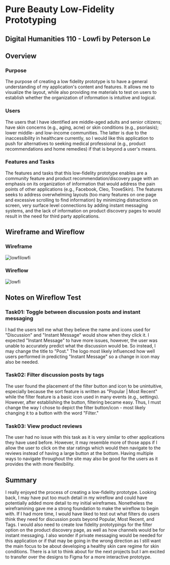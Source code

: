 # Pure Beauty Low-Fidelity Prototyping

## Digital Humanities 110 - Lowfi by Peterson Le
## Overview
### Purpose
The purpose of creating a low fidelity prototype is to have a general understanding of my application's content and features. It allows me to visualize the layout, while also providing me materials to test on users to establish whether the organization of information is intuitive and logical.
 
### Users
The users that I have identified are middle-aged adults and senior citizens; have skin concerns (e.g., aging, acne) or skin conditions (e.g., psoriasis); lower middle- and low-income communities. The latter is due to the inaccessibility in healthcare currently, so I would like this application to push for alternatives to seeking medical professional (e.g., product recommendations and home remedies) if that is beyond a user's means.

### Features and Tasks
The features and tasks that this low-fidelity prototype enables are a community feature and product recommendation/discovery page with an emphasis on its organization of information that would address the pain points of other applications (e.g., Facebook, Cleo, TroveSkin). The features seeks to address overwhelming layouts (too many features on one page and excessive scrolling to find information) by minimizing distractions on screen, very surface level connections by adding instant messaging systems, and the lack of information on product discovery pages to would result in the need for third party applications.

## Wireframe and Wireflow
### Wireframe
![lowfilowfi](https://user-images.githubusercontent.com/63027004/116832225-b82f7b00-ab68-11eb-885b-01d41a002345.png)
### Wireflow
![lowfi](https://user-images.githubusercontent.com/63027004/116832234-ca111e00-ab68-11eb-9637-7933fc0f35be.png)

## Notes on Wireflow Test
### Task01: Toggle between discussion posts and instant messaging
I had the users tell me what they believe the name and icons used for "Discussion" and "Instant Message" would show when they click it. I expected "Instant Message" to have more issues, however, the user was unable to accurately predict what the discussion would be. So instead, I may change the title to "Post." The logo most likely influenced how well users performed in predicting "Instant Message" so a change in icon may also be needed.

### Task02: Filter discussion posts by tags
The user found the placement of the filter button and icon to be unintuitive, especially because the sort feature is written as "Popular | Most Recent" while the filter feature is a basic icon used in many events (e.g., settings). However, after establishing the button, filtering became easy. Thus, I must change the way I chose to depict the filter button/icon - most likely changing it to a button with the word "Filter."

### Task03: View product reviews
The user had no issue with this task as it is very similar to other applications they have used before. However, it may resemble more of those apps if I allow the user to click on the star ratings which would then navigate to the reviews instead of having a large button at the bottom. Having multiple ways to navigate throughout the site may also be good for the users as it provides the with more flexibility.

## Summary
I really enjoyed the process of creating a low-fidelity prototype. Looking back, I may have put too much detail in my wireflow and could have potentially added more detail to my initial wireframes. Nonetheless the wireframining gave me a strong foundation to make the wireflow to begin with. If I had more time, I would have liked to test out what filters do users think they need for discussion posts beyond Popular, Most Recent, and Tags. I would also need to create low fidelity prototypings for the filter option on the product discovery page, as well as how channels would be for instant messaging. I also wonder if private messaging would be needed for this application or if that may be going in the wrong direction as I still want the main focus to be about developing a healthy skin care regime for skin conditions. There is a lot to think about for the next projects but I am excited to transfer over the designs to Figma for a more interactive prototype.
